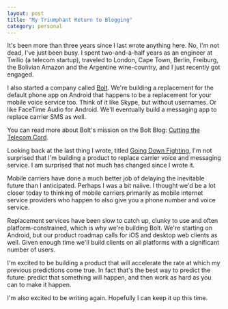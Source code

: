 ```yaml
---
layout: post
title: "My Triumphant Return to Blogging"
category: personal
---
```


It's been more than three years since I last wrote anything here. No, I'm not dead, I've just been busy. I spent two-and-a-half years as an engineer at Twilio (a telecom startup), traveled to London, Cape Town, Berlin, Freiburg, the Bolivian Amazon and the Argentine wine-country, and I just recently got engaged.

I also started a company called [Bolt][1]. We're building a replacement for the default phone app on Android that happens to be a replacement for your mobile voice service too. Think of it like Skype, but without usernames. Or like FaceTime Audio for Android. We'll eventually build a messaging app to replace carrier SMS as well.

You can read more about Bolt's mission on the Bolt Blog: [Cutting the Telecom Cord][3].

Looking back at the last thing I wrote, titled [Going Down Fighting][2], I'm not surprised that I'm building a product to replace carrier voice and messaging service. I am surprised that not much has changed since I wrote it.

Mobile carriers have done a much better job of delaying the inevitable future than I anticipated. Perhaps I was a bit naiive. I thought we'd be a lot closer today to thinking of mobile carriers primarily as mobile internet service providers who happen to also give you a phone number and voice service.

Replacement services have been slow to catch up, clunky to use and often platform-constrained, which is why we're building Bolt. We're starting on Android, but our product roadmap calls for iOS and desktop web clients as well. Given enough time we'll build clients on all platforms with a significant number of users.

I'm excited to be building a product that will accelerate the rate at which my previous predictions come true. In fact that's the best way to predict the future: predict that something will happen, and then work as hard as you can to make it happen.

I'm also excited to be writing again. Hopefully I can keep it up this time.

[1]: https://bolt.co
[2]: /carriers/2010/09/15/going-down-fighting.html
[3]: https://blog.bolt.co/2013/12/05/cutting-the-telecom-cord.html